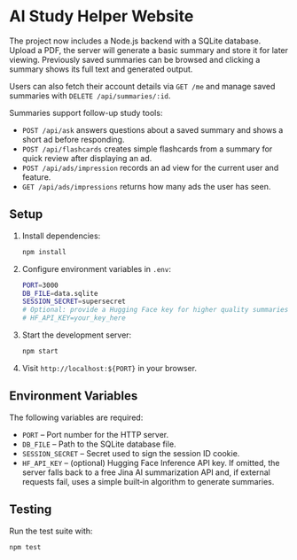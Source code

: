 # AI Study Helper Website

The project now includes a Node.js backend with a SQLite database. Upload a PDF, the server will generate a basic summary and store it for later viewing. Previously saved summaries can be browsed and clicking a summary shows its full text and generated output.

Users can also fetch their account details via `GET /me` and manage saved summaries with `DELETE /api/summaries/:id`.

Summaries support follow-up study tools:

- `POST /api/ask` answers questions about a saved summary and shows a short ad before responding.
- `POST /api/flashcards` creates simple flashcards from a summary for quick review after displaying an ad.
- `POST /api/ads/impression` records an ad view for the current user and feature.
- `GET /api/ads/impressions` returns how many ads the user has seen.

## Setup

1. Install dependencies:
   ```bash
   npm install
   ```
2. Configure environment variables in `.env`:
   ```bash
   PORT=3000
   DB_FILE=data.sqlite
   SESSION_SECRET=supersecret
   # Optional: provide a Hugging Face key for higher quality summaries
   # HF_API_KEY=your_key_here
   ```
3. Start the development server:
   ```bash
   npm start
   ```
4. Visit `http://localhost:${PORT}` in your browser.

## Environment Variables

The following variables are required:

- `PORT` – Port number for the HTTP server.
- `DB_FILE` – Path to the SQLite database file.
- `SESSION_SECRET` – Secret used to sign the session ID cookie.
- `HF_API_KEY` – (optional) Hugging Face Inference API key. If omitted, the server
  falls back to a free Jina AI summarization API and, if external requests fail,
  uses a simple built‑in algorithm to generate summaries.

## Testing

Run the test suite with:
```bash
npm test
```
